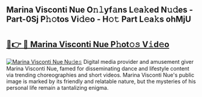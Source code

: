 ## Marina Visconti Nue O𝚗𝚕yf𝚊ns L𝚎a𝚔ed N𝚞𝚍es - Part-0Sj P𝚑𝚘tos Vi𝚍𝚎o - H𝚘𝚝 Part L𝚎a𝚔s ohMjU

# <h2><a href="http://kf80a0c.oniu.top/?m=Marina+Visconti+Nue">🔗👉 🔴 Marina Visconti Nue P𝚑ot𝚘𝚜 V𝚒d𝚎o</a></h2>

[![Marina Visconti Nue Nu𝚍e𝚜](https://i.imgur.com/0qMVB7G.gif)](http://kf80a0c.oniu.top/?m=Marina+Visconti+Nue)
Digital media provider and amusement giver Marina Visconti Nue, famed for disseminating dance and lifestyle content via trending choreographies and short videos. Marina Visconti Nue's public image is marked by its friendly and relatable nature, but the mysteries of his personal life remain a tantalizing enigma.  
